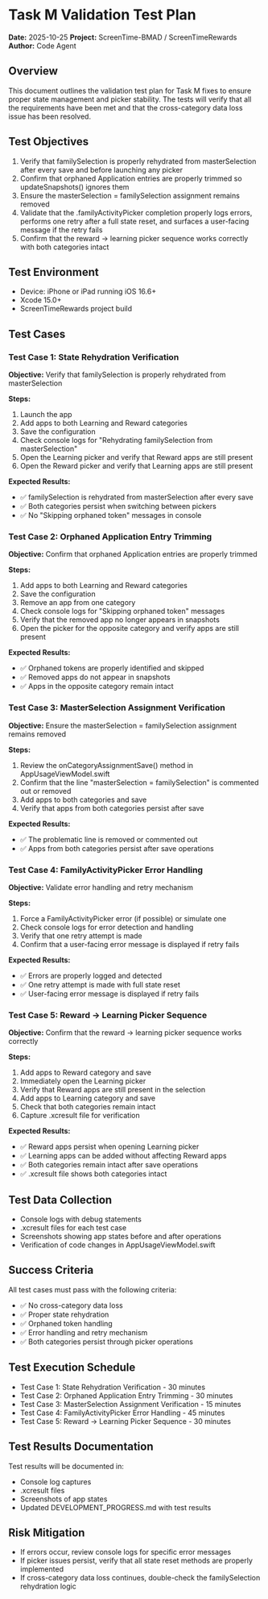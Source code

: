 # Task M Validation Test Plan
**Date:** 2025-10-25
**Project:** ScreenTime-BMAD / ScreenTimeRewards
**Author:** Code Agent

## Overview
This document outlines the validation test plan for Task M fixes to ensure proper state management and picker stability. The tests will verify that all the requirements have been met and that the cross-category data loss issue has been resolved.

## Test Objectives
1. Verify that familySelection is properly rehydrated from masterSelection after every save and before launching any picker
2. Confirm that orphaned Application entries are properly trimmed so updateSnapshots() ignores them
3. Ensure the masterSelection = familySelection assignment remains removed
4. Validate that the .familyActivityPicker completion properly logs errors, performs one retry after a full state reset, and surfaces a user-facing message if the retry fails
5. Confirm that the reward → learning picker sequence works correctly with both categories intact

## Test Environment
- Device: iPhone or iPad running iOS 16.6+
- Xcode 15.0+
- ScreenTimeRewards project build

## Test Cases

### Test Case 1: State Rehydration Verification
**Objective:** Verify that familySelection is properly rehydrated from masterSelection

**Steps:**
1. Launch the app
2. Add apps to both Learning and Reward categories
3. Save the configuration
4. Check console logs for "Rehydrating familySelection from masterSelection"
5. Open the Learning picker and verify that Reward apps are still present
6. Open the Reward picker and verify that Learning apps are still present

**Expected Results:**
- ✅ familySelection is rehydrated from masterSelection after every save
- ✅ Both categories persist when switching between pickers
- ✅ No "Skipping orphaned token" messages in console

### Test Case 2: Orphaned Application Entry Trimming
**Objective:** Confirm that orphaned Application entries are properly trimmed

**Steps:**
1. Add apps to both Learning and Reward categories
2. Save the configuration
3. Remove an app from one category
4. Check console logs for "Skipping orphaned token" messages
5. Verify that the removed app no longer appears in snapshots
6. Open the picker for the opposite category and verify apps are still present

**Expected Results:**
- ✅ Orphaned tokens are properly identified and skipped
- ✅ Removed apps do not appear in snapshots
- ✅ Apps in the opposite category remain intact

### Test Case 3: MasterSelection Assignment Verification
**Objective:** Ensure the masterSelection = familySelection assignment remains removed

**Steps:**
1. Review the onCategoryAssignmentSave() method in AppUsageViewModel.swift
2. Confirm that the line "masterSelection = familySelection" is commented out or removed
3. Add apps to both categories and save
4. Verify that apps from both categories persist after save

**Expected Results:**
- ✅ The problematic line is removed or commented out
- ✅ Apps from both categories persist after save operations

### Test Case 4: FamilyActivityPicker Error Handling
**Objective:** Validate error handling and retry mechanism

**Steps:**
1. Force a FamilyActivityPicker error (if possible) or simulate one
2. Check console logs for error detection and handling
3. Verify that one retry attempt is made
4. Confirm that a user-facing error message is displayed if retry fails

**Expected Results:**
- ✅ Errors are properly logged and detected
- ✅ One retry attempt is made with full state reset
- ✅ User-facing error message is displayed if retry fails

### Test Case 5: Reward → Learning Picker Sequence
**Objective:** Confirm that the reward → learning picker sequence works correctly

**Steps:**
1. Add apps to Reward category and save
2. Immediately open the Learning picker
3. Verify that Reward apps are still present in the selection
4. Add apps to Learning category and save
5. Check that both categories remain intact
6. Capture .xcresult file for verification

**Expected Results:**
- ✅ Reward apps persist when opening Learning picker
- ✅ Learning apps can be added without affecting Reward apps
- ✅ Both categories remain intact after save operations
- ✅ .xcresult file shows both categories intact

## Test Data Collection
- Console logs with debug statements
- .xcresult files for each test case
- Screenshots showing app states before and after operations
- Verification of code changes in AppUsageViewModel.swift

## Success Criteria
All test cases must pass with the following criteria:
- ✅ No cross-category data loss
- ✅ Proper state rehydration
- ✅ Orphaned token handling
- ✅ Error handling and retry mechanism
- ✅ Both categories persist through picker operations

## Test Execution Schedule
- Test Case 1: State Rehydration Verification - 30 minutes
- Test Case 2: Orphaned Application Entry Trimming - 30 minutes
- Test Case 3: MasterSelection Assignment Verification - 15 minutes
- Test Case 4: FamilyActivityPicker Error Handling - 45 minutes
- Test Case 5: Reward → Learning Picker Sequence - 30 minutes

## Test Results Documentation
Test results will be documented in:
- Console log captures
- .xcresult files
- Screenshots of app states
- Updated DEVELOPMENT_PROGRESS.md with test results

## Risk Mitigation
- If errors occur, review console logs for specific error messages
- If picker issues persist, verify that all state reset methods are properly implemented
- If cross-category data loss continues, double-check the familySelection rehydration logic